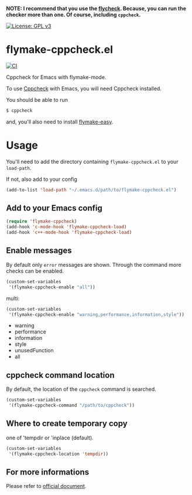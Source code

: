 **NOTE: I recommend that you use the [flycheck](https://github.com/flycheck/flycheck).
Because, you can run the checker more than one. Of course, including `cppcheck`.**

[![License: GPL v3](https://img.shields.io/badge/License-GPL%20v3-green.svg)](https://www.gnu.org/licenses/gpl-3.0)

# flymake-cppcheck.el

[![CI](https://github.com/flymake/flymake-cppcheck/actions/workflows/test.yml/badge.svg)](https://github.com/flymake/flymake-cppcheck/actions/workflows/test.yml)

Cppcheck for Emacs with flymake-mode.

To use [Cppcheck](http://cppcheck.sourceforge.net/) with Emacs, you will need Cppcheck installed.

You should be able to run

```sh
$ cppcheck
```

and, you'll also need to install [flymake-easy](https://github.com/purcell/flymake-easy).

# Usage

You'll need to add the directory containing `flymake-cppcheck.el` to your `load-path`.

If not, also add to your config

```lisp
(add-to-list 'load-path "~/.emacs.d/path/to/flymake-cppcheck.el")
```

## Add to your Emacs config

```lisp
(require 'flymake-cppcheck)
(add-hook 'c-mode-hook 'flymake-cppcheck-load)
(add-hook 'c++-mode-hook 'flymake-cppcheck-load)
```

## Enable messages

By default only `error` messages are shown.
Through the command more checks can be enabled.

```lisp
(custom-set-variables
 '(flymake-cppcheck-enable "all"))
```

multi:

```lisp
(custom-set-variables
 '(flymake-cppcheck-enable "warning,performance,information,style"))
```

* warning
* performance
* information
* style
* unusedFunction
* all

## cppcheck command location

By default, the location of the `cppcheck` command is searched.

```lisp
(custom-set-variables
 '(flymake-cppcheck-command "/path/to/cppcheck"))
```

## Where to create temporary copy

one of 'tempdir or 'inplace (default).

```lisp
(custom-set-variables
 '(flymake-cppcheck-location 'tempdir))
```

## For more informations

Please refer to [official document](http://cppcheck.sourceforge.net/manual.pdf).
